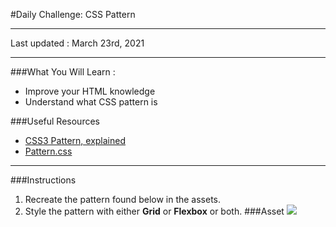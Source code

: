 #Daily Challenge: CSS Pattern
______________________
Last updated : March 23rd, 2021


_____________________


###What You Will Learn :
* Improve your HTML knowledge
* Understand what CSS pattern is


###Useful Resources
* [CSS3 Pattern, explained](https://24ways.org/2011/css3-patterns-explained)
* [Pattern.css](https://bansal.io/pattern-css#installation)
____________________
###Instructions
1. Recreate the pattern found below in the assets.
2. Style the pattern with either **Grid** or **Flexbox** or both.
###Asset
![](https://developers.institute/wp-content/uploads/2020/10/imagecss.png)